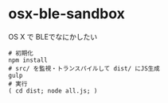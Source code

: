 # osx-ble-sandbox
OS X で BLEでなにかしたい


```
# 初期化
npm install
# src/ を監視・トランスパイルして dist/ にJS生成
gulp
# 実行
( cd dist; node all.js; )
```

